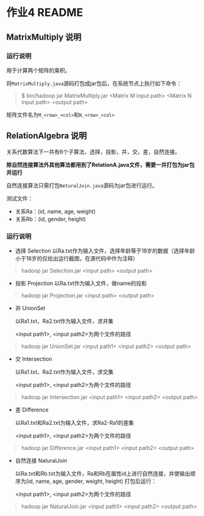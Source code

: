 # 作业4 README

## MatrixMultiply 说明

### 运行说明

用于计算两个矩阵的乘积。

将`MatrixMultiply.java`源码打包成jar包后，在系统节点上执行如下命令：

> $ bin/hadoop jar MatrixMultiply.jar <Matrix M input path\> <Matrix N input path\> <output path\>

矩阵文件名为`M_<row>_<col>`和`N_<row>_<col>`

## RelationAlgebra 说明

关系代数算法下一共有6个子算法，选择，投影，并，交，差，自然连接。

**除自然连接算法外其他算法都用到了RelationA.java文件，需要一并打包为jar包并运行**

自然连接算法只需打包`NeturalJoin.java`源码为jar包进行运行。

测试文件：

* 关系Ra：(id, name, age, weight)
* 关系Rb：(id, gender, height)

### 运行说明

* 选择 Selection
  以Ra.txt作为输入文件，选择年龄等于18岁的数据（选择年龄小于18岁的仅给出运行截图，在源代码中作为注释）

> hadoop jar Selection.jar <input path\> <output path\> 

* 投影 Projection
  以Ra.txt作为输入文件，做name的投影

> hadoop jar Projection.jar <input path\> <output path\> 

* 并 UnionSet

  以Ra1.txt，Ra2.txt作为输入文件，求并集

  <input path1\>, <input path2\>为两个文件的路径

> hadoop jar UnionSet.jar <input path1\> <input path2\> <output path\> 

* 交 Intersection

  以Ra1.txt，Ra2.txt作为输入文件，求交集

  <input path1\>, <input path2\>为两个文件的路径

> hadoop jar Intersection.jar <input path1\> <input path2\> <output path\> 

* 差 Difference

  以Ra1.txt和Ra2.txt为输入文件，求Ra2-Ra1的差集

  <input path1\>, <input path2\>为两个文件的路径

> hadoop jar Difference.jar <input path1\> <input path2\> <output path\>

* 自然连接 NaturalJoin

  以Ra.txt和Rb.txt为输入文件，Ra和Rb在属性id上进行自然连接，并使输出顺序为(id, name, age, gender, weight, height)
  打包后运行：

  <input path1\>, <input path2\>为两个文件的路径

> hadoop jar NaturalJoin.jar <input path1\> <input path2\> <output path\>

